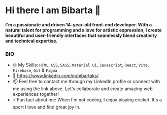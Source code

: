
# Hi there I am Bibarta 👋

#### I'm a passionate and driven 14-year-old front-end developer. With a natural talent for programming and a love for artistic expression, I create beautiful and user-friendly interfaces that seamlessly blend creativity and technical expertise.

### BIO
- ⚙️ My Skills: `HTML`, `CSS`, `SASS`, `Material Ui`, `Javascript`, `React`, `Vite`, `Firebase`, `Git` & `Figma`
- 🔗 https://www.linkedin.com/in/bibartaks/
- 📫 Feel free to contact me through my LinkedIn profile or connect with me using the link above. Let's collaborate and create amazing web experiences together!
- ⚡️ Fun fact about me: When I'm not coding, I enjoy playing cricket. It's a sport I love and find great joy in.
